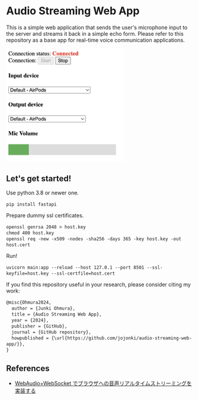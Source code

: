 # Audio Streaming Web App

This is a simple web application that sends the user's microphone input to the server and streams it back in a simple echo form. Please refer to this repository as a base app for real-time voice communication applications.

<img src="screen.jpg" width="320px"/>


## Let's get started!

Use python 3.8 or newer one.

```shell
pip install fastapi
```

Prepare dummy ssl certificates.

```shell
openssl genrsa 2048 > host.key
chmod 400 host.key
openssl req -new -x509 -nodes -sha256 -days 365 -key host.key -out host.cert
```

Run!

```shell
uvicorn main:app --reload --host 127.0.1 --port 8501 --ssl-keyfile=host.key --ssl-certfile=host.cert
```

If you find this repository useful in your research, please consider citing my work:

```
@misc{Ohmura2024,
  author = {Junki Ohmura},
  title = {Audio Streaming Web App},
  year = {2024},
  publisher = {GitHub},
  journal = {GitHub repository},
  howpublished = {\url{https://github.com/jojonki/audio-streaming-web-app/}},
}
```

## References

- [WebAudio+WebSocket でブラウザへの音声リアルタイムストリーミングを実装する](https://gist.github.com/ykst/6e80e3566bd6b9d63d19?permalink_comment_id=1877566)
